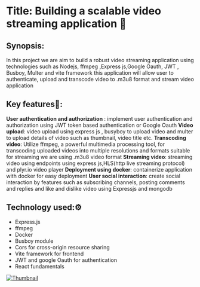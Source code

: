 # Title: Building a scalable video streaming application 🚀
## Synopsis: 
In this project we are aim to build a robust video streaming application using technologies such as Nodejs, ffmpeg ,Express js,Google Oauth, JWT , Busboy, Multer and vite framework this application will allow user to authenticate, upload and transcode video to .m3u8 format and stream video application

## Key features📌:
**User authentication and authorization** : implement user authentication and authorization using JWT token based authentication or Google Oauth
**Video upload**:  video upload using express js , busyboy to upload video and multer to upload details of video such as thumbnail, video title etc.
**Transcoding video**: Utilize ffmpeg, a powerful multimedia processing tool, for transcoding uploaded videos into multiple resolutions and formats suitable for streaming we are using .m3u8 video format
**Streaming video**: streaming video using endpoints using express js,HLS(http live streaming protocol) and plyr.io video player
**Deployment using docker**: containerize application with docker for easy deployment 
**User social interaction**: create social interaction by features such as subscribing channels, posting comments and replies and like and dislike video using Expressjs and mongodb

## Technology used:⚙️
- Express.js
- ffmpeg
- Docker 
- Busboy module
- Cors for cross-origin resource sharing
- Vite framework for frontend
- JWT and google Oauth for authentication
- React fundamentals

[![Thumbnail](https://upload.wikimedia.org/wikipedia/commons/thumb/5/5e/Wikimedia_Foundation_Servers-8055_02.jpg/1280px-Wikimedia_Foundation_Servers-8055_02.jpg)](https://upload.wikimedia.org/wikipedia/commons/thumb/5/5e/Wikimedia_Foundation_Servers-8055_02.jpg/1280px-Wikimedia_Foundation_Servers-8055_02.jpg)

